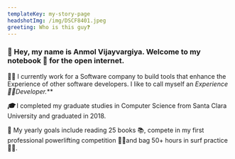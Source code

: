 ```yaml
---
templateKey: my-story-page
headshotImg: /img/DSCF8401.jpeg
greeting: Who is this guy❓
---
```

### 👋 Hey, my name is **Anmol Vijayvargiya**. Welcome to my notebook 📝 for the open internet.

👨‍💻 I currently work for a Software company to build tools that enhance the Experience of other software developers. I like to call myself an ***Experience*  🧙‍♂️*Developer.***

***🎓*** I completed my graduate studies in Computer Science from Santa Clara University and graduated  in 2018. 

💪 My yearly goals include reading 25 books 📚, compete in my first professional powerlifting competition  🏋️‍♂️and bag 50+ hours in surf practice 🏄‍♂️.